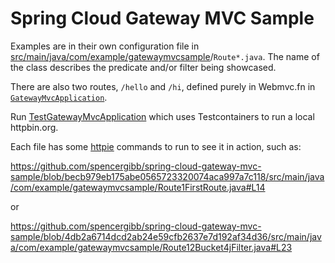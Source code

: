 # Spring Cloud Gateway MVC Sample

Examples are in their own configuration file in [src/main/java/com/example/gatewaymvcsample](https://github.com/spencergibb/spring-cloud-gateway-mvc-sample/tree/main/src/main/java/com/example/gatewaymvcsample)/`Route*.java`. The name of the class describes the predicate and/or filter being showcased.

There are also two routes, `/hello` and `/hi`, defined purely in Webmvc.fn in [`GatewayMvcApplication`](https://github.com/spencergibb/spring-cloud-gateway-mvc-sample/blob/6fb2b7964cbf50a45ea3cdca6b0148e32193516e/src/main/java/com/example/gatewaymvcsample/GatewayMvcApplication.java#L14-L30).

Run [TestGatewayMvcApplication](https://github.com/spencergibb/spring-cloud-gateway-mvc-sample/blob/main/src/test/java/com/example/gatewaymvcsample/TestGatewayMvcApplication.java) which uses Testcontainers to run a local httpbin.org.

Each file has some [httpie](https://httpie.io/cli) commands to run to see it in action, such as: 

https://github.com/spencergibb/spring-cloud-gateway-mvc-sample/blob/becb979eb175abe0565723320074aca997a7c118/src/main/java/com/example/gatewaymvcsample/Route1FirstRoute.java#L14

or

https://github.com/spencergibb/spring-cloud-gateway-mvc-sample/blob/4db2a6714dcd2ab24e59cfb2637e7d192af34d36/src/main/java/com/example/gatewaymvcsample/Route12Bucket4jFilter.java#L23